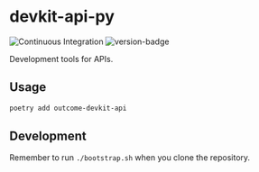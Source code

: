 # devkit-api-py
![Continuous Integration](https://github.com/outcome-co/devkit-api-py/actions/workflows/ci.py.opensource.yaml/badge.svg) ![version-badge](https://img.shields.io/badge/version-0.3.0-brightgreen)

Development tools for APIs.

## Usage

```sh
poetry add outcome-devkit-api
```

## Development

Remember to run `./bootstrap.sh` when you clone the repository.
